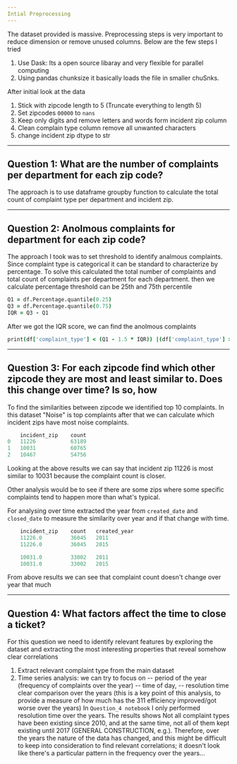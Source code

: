 ```yaml
---
Intial Preprocessing
---
```

The dataset provided is massive. Preprocessing steps is very important to reduce 
dimension or remove unused columns. Below are the few steps I tried

1. Use Dask: Its a open source libaray and very flexible for parallel computing
2. Using pandas chunksize it basically loads the file in smaller chuSnks.

After initial look at the data
1. Stick with zipcode length to 5 (Truncate everything to length 5)
2. Set zipcodes `00000` to `nans`
3. Keep only digits and remove letters and words form incident zip column
4. Clean complain type column remove all unwanted characters
5. change incident zip dtype to str

---
Question 1: What are the number of complaints per department for each zip code?
---
The approach is to use dataframe groupby function to calculate the total count
of complaint type per department and incident zip.

---
Question 2: Anolmous complaints for department for each zip code?
---
The approach I took was to set threshold to identify analmous complaints. Since 
complaint type is categorical it can be standard to characterize by percentage.
To solve this calculated the total number of complaints and total count of complaints
per department for each department. then we calculate percentage threshold can be 
25th and 75th percentile
```coffeescript
Q1 = df.Percentage.quantile(0.25)
Q3 = df.Percentage.quantile(0.75)
IQR = Q3 - Q1
```
After we got the IQR score, we can find the anolmous complaints

```coffeescript
print(df['complaint_type'] < (Q1 - 1.5 * IQR)) |(df['complaint_type'] > (Q3 + 1.5 * IQR))
```
------
Question 3: For each zipcode find which other zipcode they are most and least similar
to. Does this change over time? Is so, how
-------
To find the similarities between zipcode we identified top 10 complaints. In this
dataset "Noise" is top complaints after that we can calculate which incident zips
have most noise complaints. 
```coffeescript
	incident_zip	count
0	11226           63189
1	10031	        60765
2	10467	        54756
```
Looking at the above results we can say that incident zip 11226 is most similar to 
10031 because the complaint count is closer.

Other analysis would be to see if there are some zips where some specific complaints 
tend to happen more than what's typical.

For analysing over time extracted the year from `created_date` and `closed_date` 
to measure the similarity over year and if that change with time.

```coffeescript
	incident_zip	count	created_year
	11226.0	        36045	2011
	11226.0	        36045	2015

	10031.0	        33002	2011
	10031.0	        33002	2015
```
From above results we can see that complaint count doesn't change over year that much

---
Question 4: What factors affect the time to close a ticket?
---
For this question we need to identify relevant features by exploring the dataset 
and extracting the most interesting properties that reveal somehow clear correlations
1. Extract relevant complaint type from the main dataset
2. Time series analysis: we can try to focus on 
    -- period of the year (frequency of complaints over the year)
    -- time of day,
    -- resolution time clear comparison over the years (this is a key point of this analysis, 
       to provide a measure of how much has the 311 efficiency improved/got worse over the years)
In `Question_4 notebook` I only performed resolution time over the years. The results shows
Not all complaint types have been existing since 2010, and at the same time, 
not all of them kept existing until 2017 (GENERAL CONSTRUCTION, e.g.). 
Therefore, over the years the nature of the data has changed, and this might be 
difficult to keep into consideration to find relevant correlations; 
it doesn't look like there's a particular pattern 
in the frequency over the years...


